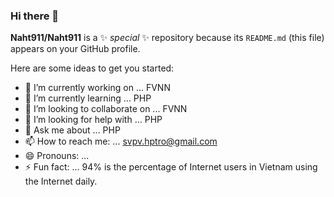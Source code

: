 ### Hi there 👋


**Naht911/Naht911** is a ✨ _special_ ✨ repository because its `README.md` (this file) appears on your GitHub profile.

Here are some ideas to get you started:

- 🔭 I’m currently working on ... FVNN
- 🌱 I’m currently learning ... PHP
- 👯 I’m looking to collaborate on ... FVNN
- 🤔 I’m looking for help with ... PHP
- 💬 Ask me about ... PHP
- 📫 How to reach me: ... svpv.hptro@gmail.com
- 😄 Pronouns: ... 
- ⚡ Fun fact: ... 94% is the percentage of Internet users in Vietnam using the Internet daily.

 
